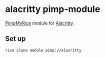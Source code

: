 # alacritty pimp-module

[PimpMyRice](https://github.com/daddodev/pimpmyrice) module for [Alacritty](https://alacritty.org).

## Set up

```bash
rice clone module pimp://alacritty
```
